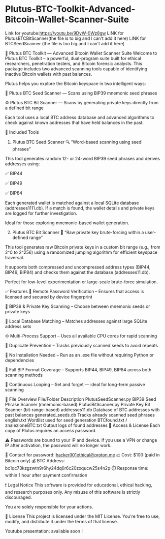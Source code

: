 # Plutus-BTC-Toolkit-Advanced-Bitcoin-Wallet-Scanner-Suite
Link for youtube:https://youtu.be/9DyW-0Wz8gw
LINK for PlutusBTCBitScanner(the file is to big and I can't add it here)
 LINK for BTCSeedScanner (the file is too big and I can't add it here)

🔐 Plutus BTC Toolkit — Advanced Bitcoin Wallet Scanner Suite
Welcome to Plutus BTC Toolkit – a powerful, dual-program suite built for ethical researchers, penetration testers, and Bitcoin forensic analysts. This package includes two advanced scanning tools capable of identifying inactive Bitcoin wallets with past balances.

Plutus helps you explore the Bitcoin keyspace in two intelligent ways:

🧠 Plutus BTC Seed Scanner — Scans using BIP39 mnemonic seed phrases

⚙️ Plutus BTC Bit Scanner — Scans by generating private keys directly from a defined bit range

Each tool uses a local BTC address database and advanced algorithms to check against known addresses that have held balances in the past.

🧩 Included Tools
1. Plutus BTC Seed Scanner
🔍 “Word-based scanning using seed phrases”

This tool generates random 12- or 24-word BIP39 seed phrases and derives addresses using:

✅ BIP44

✅ BIP49

✅ BIP84

Each generated wallet is matched against a local SQLite database (addresses1111.db). If a match is found, the wallet details and private keys are logged for further investigation.

Ideal for those exploring mnemonic-based wallet generation.

2. Plutus BTC Bit Scanner
🧠 “Raw private key brute-forcing within a user-defined range”

This tool generates raw Bitcoin private keys in a custom bit range (e.g., from 2^0 to 2^256) using a randomized jumping algorithm for efficient keyspace traversal.

It supports both compressed and uncompressed address types (BIP44, BIP49, BIP84) and checks them against the database (addresses11.db).

Perfect for low-level experimentation or large-scale brute-force simulation.

✅ Features
🔐 Remote Password Verification – Ensures that access is licensed and secured by device fingerprint

🧠 BIP39 & Private Key Scanning – Choose between mnemonic seeds or private keys

💽 Local Database Matching – Matches addresses against large SQLite address sets

⚙️ Multi-Process Support – Uses all available CPU cores for rapid scanning

💾 Duplicate Prevention – Tracks previously scanned seeds to avoid repeats

🚀 No Installation Needed – Run as an .exe file without requiring Python or dependencies

🧮 Full BIP Format Coverage – Supports BIP44, BIP49, BIP84 across both scanning methods

🔁 Continuous Looping – Set and forget — ideal for long-term passive scanning

📂 File Overview
File/Folder	Description
PlutusSeedScanner.py	BIP39 Seed Phrase Scanner (mnemonic-based)
PlutusBitScanner.py	Private Key Bit Scanner (bit-range-based)
addresses11.db	Database of BTC addresses with past balances
generated_seeds.db	Tracks already scanned seed phrases
english.txt	Wordlist used for seed generation
BTCfound.txt / znalezioneBTC.txt	Output logs of found addresses
🔐 Access & License
Each copy of Plutus requires an access password.

⚠️ Passwords are bound to your IP and device.
If you use a VPN or change IP after activation, the password will no longer work.

📧 Contact for password: hacker001ethical@proton.me
💵 Cost: $100 (paid in Bitcoin only)
💰 BTC Address: bc1qc73kzgzwtn9r6hy24dq0r6c20zxqucw25s4n2p
⏱️ Response time: within 1 hour after payment confirmation

❗ Legal Notice
This software is provided for educational, ethical hacking, and research purposes only.
Any misuse of this software is strictly discouraged.

You are solely responsible for your actions.

📃 License
This project is licensed under the MIT License.
You're free to use, modify, and distribute it under the terms of that license.

Youtube presentation: available soon !
